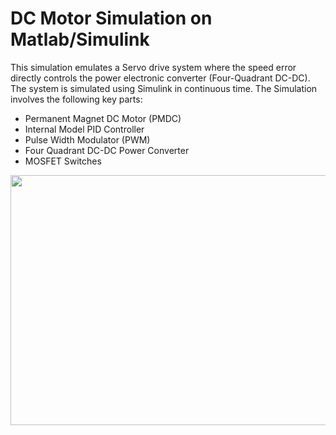 # DC Motor Simulation on Matlab/Simulink

This simulation emulates a Servo drive system where the speed error directly controls the power electronic converter (Four-Quadrant DC-DC). The system is simulated using Simulink in continuous time. The Simulation involves the following key parts:

* Permanent Magnet DC Motor (PMDC)
* Internal Model PID Controller 
* Pulse Width Modulator (PWM)
* Four Quadrant DC-DC Power Converter
* MOSFET Switches


<img src="images/overallbloc.PNG" width="700" height="400">


